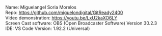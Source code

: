Name: Miguelangel Soria Morelos <br /> 
Repo: https://github.com/miguelondigital/GitReady2400 <br /> 
Video demonstration: https://youtu.be/LxU2kaXO6LY <br /> 
Screen Cast software: OBS (Open Broadcaster Software) Version 30.2.3 <br /> 
IDE: VS Code Version: 1.92.2 (Universal) <br /> 
